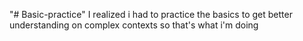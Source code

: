"# Basic-practice" 
I realized i had to practice the basics to get better understanding on complex contexts so that's what i'm doing
